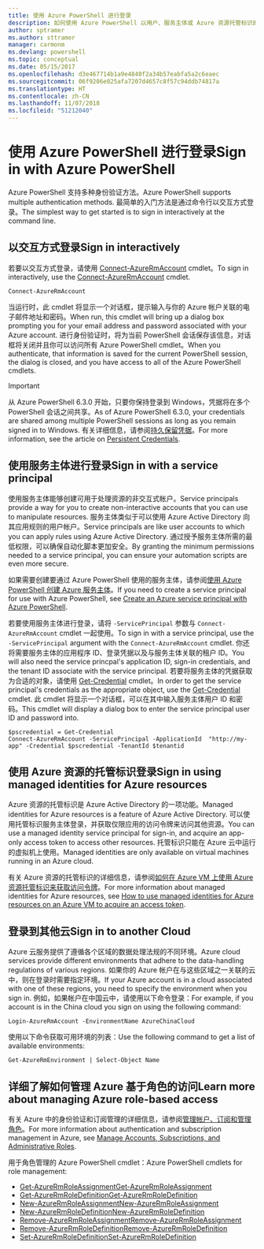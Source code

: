 ```yaml
---
title: 使用 Azure PowerShell 进行登录
description: 如何使用 Azure PowerShell 以用户、服务主体或 Azure 资源托管标识的形式登录。
author: sptramer
ms.author: sttramer
manager: carmonm
ms.devlang: powershell
ms.topic: conceptual
ms.date: 05/15/2017
ms.openlocfilehash: d3e467714b1a9e4840f2a34b57eabfa5a2c6eaec
ms.sourcegitcommit: 06f9206e025afa7207d4657c8f57c94ddb74817a
ms.translationtype: HT
ms.contentlocale: zh-CN
ms.lasthandoff: 11/07/2018
ms.locfileid: "51212040"
---
```

# <a name="sign-in-with-azure-powershell"></a><span data-ttu-id="c3340-103">使用 Azure PowerShell 进行登录</span><span class="sxs-lookup"><span data-stu-id="c3340-103">Sign in with Azure PowerShell</span></span>

<span data-ttu-id="c3340-104">Azure PowerShell 支持多种身份验证方法。</span><span class="sxs-lookup"><span data-stu-id="c3340-104">Azure PowerShell supports multiple authentication methods.</span></span> <span data-ttu-id="c3340-105">最简单的入门方法是通过命令行以交互方式登录。</span><span class="sxs-lookup"><span data-stu-id="c3340-105">The simplest way to get started is to sign in interactively at the command line.</span></span>

## <a name="sign-in-interactively"></a><span data-ttu-id="c3340-106">以交互方式登录</span><span class="sxs-lookup"><span data-stu-id="c3340-106">Sign in interactively</span></span>

<span data-ttu-id="c3340-107">若要以交互方式登录，请使用 [Connect-AzureRmAccount](/powershell/module/azurerm.profile/connect-azurermaccount) cmdlet。</span><span class="sxs-lookup"><span data-stu-id="c3340-107">To sign in interactively, use the [Connect-AzureRmAccount](/powershell/module/azurerm.profile/connect-azurermaccount) cmdlet.</span></span>

```azurepowershell-interactive
Connect-AzureRmAccount
```

<span data-ttu-id="c3340-108">当运行时，此 cmdlet 将显示一个对话框，提示输入与你的 Azure 帐户关联的电子邮件地址和密码。</span><span class="sxs-lookup"><span data-stu-id="c3340-108">When run, this cmdlet will bring up a dialog box prompting you for your email address and password associated with your Azure account.</span></span> <span data-ttu-id="c3340-109">进行身份验证时，将为当前 PowerShell 会话保存该信息，对话框将关闭并且你可以访问所有 Azure PowerShell cmdlet。</span><span class="sxs-lookup"><span data-stu-id="c3340-109">When you authenticate, that information is saved for the current PowerShell session, the dialog is closed, and you have access to all of the Azure PowerShell cmdlets.</span></span>

> [!IMPORTANT]
> <span data-ttu-id="c3340-110">从 Azure PowerShell 6.3.0 开始，只要你保持登录到 Windows，凭据将在多个 PowerShell 会话之间共享。</span><span class="sxs-lookup"><span data-stu-id="c3340-110">As of Azure PowerShell 6.3.0, your credentials are shared among multiple PowerShell sessions as long as you remain signed in to Windows.</span></span> <span data-ttu-id="c3340-111">有关详细信息，请参阅[持久保留凭据](context-persistence.md)。</span><span class="sxs-lookup"><span data-stu-id="c3340-111">For more information, see the article on [Persistent Credentials](context-persistence.md).</span></span>

## <a name="sign-in-with-a-service-principal"></a><span data-ttu-id="c3340-112">使用服务主体进行登录</span><span class="sxs-lookup"><span data-stu-id="c3340-112">Sign in with a service principal</span></span>

<span data-ttu-id="c3340-113">使用服务主体能够创建可用于处理资源的非交互式帐户。</span><span class="sxs-lookup"><span data-stu-id="c3340-113">Service principals provide a way for you to create non-interactive accounts that you can use to manipulate resources.</span></span> <span data-ttu-id="c3340-114">服务主体类似于可以使用 Azure Active Directory 向其应用规则的用户帐户。</span><span class="sxs-lookup"><span data-stu-id="c3340-114">Service principals are like user accounts to which you can apply rules using Azure Active Directory.</span></span> <span data-ttu-id="c3340-115">通过授予服务主体所需的最低权限，可以确保自动化脚本更加安全。</span><span class="sxs-lookup"><span data-stu-id="c3340-115">By granting the minimum permissions needed to a service principal, you can ensure your automation scripts are even more secure.</span></span>

<span data-ttu-id="c3340-116">如果需要创建要通过 Azure PowerShell 使用的服务主体，请参阅[使用 Azure PowerShell 创建 Azure 服务主体](create-azure-service-principal-azureps.md)。</span><span class="sxs-lookup"><span data-stu-id="c3340-116">If you need to create a service principal for use with Azure PowerShell, see [Create an Azure service principal with Azure PowerShell](create-azure-service-principal-azureps.md).</span></span>

<span data-ttu-id="c3340-117">若要使用服务主体进行登录，请将 `-ServicePrincipal` 参数与 `Connect-AzureRmAccount` cmdlet 一起使用。</span><span class="sxs-lookup"><span data-stu-id="c3340-117">To sign in with a service principal, use the `-ServicePrincipal` argument with the `Connect-AzureRmAccount` cmdlet.</span></span> <span data-ttu-id="c3340-118">你还将需要服务主体的应用程序 ID、登录凭据以及与服务主体关联的租户 ID。</span><span class="sxs-lookup"><span data-stu-id="c3340-118">You will also need the service princpal's application ID, sign-in credentials, and the tenant ID associate with the service principal.</span></span> <span data-ttu-id="c3340-119">若要将服务主体的凭据获取为合适的对象，请使用 [Get-Credential](/powershell/module/microsoft.powershell.security/get-credential) cmdlet。</span><span class="sxs-lookup"><span data-stu-id="c3340-119">In order to get the service principal's credentials as the appropriate object, use the [Get-Credential](/powershell/module/microsoft.powershell.security/get-credential) cmdlet.</span></span> <span data-ttu-id="c3340-120">此 cmdlet 将显示一个对话框，可以在其中输入服务主体用户 ID 和密码。</span><span class="sxs-lookup"><span data-stu-id="c3340-120">This cmdlet will display a dialog box to enter the service principal user ID and password into.</span></span>

```azurepowershell-interactive
$pscredential = Get-Credential
Connect-AzureRmAccount -ServicePrincipal -ApplicationId  "http://my-app" -Credential $pscredential -TenantId $tenantid
```

## <a name="sign-in-using-managed-identities-for-azure-resources"></a><span data-ttu-id="c3340-121">使用 Azure 资源的托管标识登录</span><span class="sxs-lookup"><span data-stu-id="c3340-121">Sign in using managed identities for Azure resources</span></span>

<span data-ttu-id="c3340-122">Azure 资源的托管标识是 Azure Active Directory 的一项功能。</span><span class="sxs-lookup"><span data-stu-id="c3340-122">Managed identities for Azure resources is a feature of Azure Active Directory.</span></span> <span data-ttu-id="c3340-123">可以使用托管标识服务主体登录，并获取仅限应用的访问令牌来访问其他资源。</span><span class="sxs-lookup"><span data-stu-id="c3340-123">You can use a managed identity service principal for sign-in, and acquire an app-only access token to access other resources.</span></span> <span data-ttu-id="c3340-124">托管标识只能在 Azure 云中运行的虚拟机上使用。</span><span class="sxs-lookup"><span data-stu-id="c3340-124">Managed identities are only available on virtual machines running in an Azure cloud.</span></span>

<span data-ttu-id="c3340-125">有关 Azure 资源的托管标识的详细信息，请参阅[如何在 Azure VM 上使用 Azure 资源托管标识来获取访问令牌](/azure/active-directory/managed-identities-azure-resources/how-to-use-vm-token)。</span><span class="sxs-lookup"><span data-stu-id="c3340-125">For more information about managed identities for Azure resources, see [How to use managed identities for Azure resources on an Azure VM to acquire an access token](/azure/active-directory/managed-identities-azure-resources/how-to-use-vm-token).</span></span>

## <a name="sign-in-to-another-cloud"></a><span data-ttu-id="c3340-126">登录到其他云</span><span class="sxs-lookup"><span data-stu-id="c3340-126">Sign in to another Cloud</span></span>

<span data-ttu-id="c3340-127">Azure 云服务提供了遵循各个区域的数据处理法规的不同环境。</span><span class="sxs-lookup"><span data-stu-id="c3340-127">Azure cloud services provide different environments that adhere to the data-handling regulations of various regions.</span></span> <span data-ttu-id="c3340-128">如果你的 Azure 帐户在与这些区域之一关联的云中，则在登录时需要指定环境。</span><span class="sxs-lookup"><span data-stu-id="c3340-128">If your Azure account is in a cloud associated with one of these regions, you need to specify the environment when you sign in.</span></span> <span data-ttu-id="c3340-129">例如，如果帐户在中国云中，请使用以下命令登录：</span><span class="sxs-lookup"><span data-stu-id="c3340-129">For example, if you account is in the China cloud you sign on using the following command:</span></span>

```azurepowershell-interactive
Login-AzureRmAccount -EnvironmentName AzureChinaCloud
```

<span data-ttu-id="c3340-130">使用以下命令获取可用环境的列表：</span><span class="sxs-lookup"><span data-stu-id="c3340-130">Use the following command to get a list of available environments:</span></span>

```azurepowershell-interactive
Get-AzureRmEnvironment | Select-Object Name
```

## <a name="learn-more-about-managing-azure-role-based-access"></a><span data-ttu-id="c3340-131">详细了解如何管理 Azure 基于角色的访问</span><span class="sxs-lookup"><span data-stu-id="c3340-131">Learn more about managing Azure role-based access</span></span>

<span data-ttu-id="c3340-132">有关 Azure 中的身份验证和订阅管理的详细信息，请参阅[管理帐户、订阅和管理角色](/azure/active-directory/role-based-access-control-configure)。</span><span class="sxs-lookup"><span data-stu-id="c3340-132">For more information about authentication and subscription management in Azure, see [Manage Accounts, Subscriptions, and Administrative Roles](/azure/active-directory/role-based-access-control-configure).</span></span>

<span data-ttu-id="c3340-133">用于角色管理的 Azure PowerShell cmdlet：</span><span class="sxs-lookup"><span data-stu-id="c3340-133">Azure PowerShell cmdlets for role management:</span></span>

* [<span data-ttu-id="c3340-134">Get-AzureRmRoleAssignment</span><span class="sxs-lookup"><span data-stu-id="c3340-134">Get-AzureRmRoleAssignment</span></span>](/powershell/module/AzureRM.Resources/Get-AzureRmRoleAssignment)
* [<span data-ttu-id="c3340-135">Get-AzureRmRoleDefinition</span><span class="sxs-lookup"><span data-stu-id="c3340-135">Get-AzureRmRoleDefinition</span></span>](/powershell/module/AzureRM.Resources/Get-AzureRmRoleDefinition)
* [<span data-ttu-id="c3340-136">New-AzureRmRoleAssignment</span><span class="sxs-lookup"><span data-stu-id="c3340-136">New-AzureRmRoleAssignment</span></span>](/powershell/module/AzureRM.Resources/New-AzureRmRoleAssignment)
* [<span data-ttu-id="c3340-137">New-AzureRmRoleDefinition</span><span class="sxs-lookup"><span data-stu-id="c3340-137">New-AzureRmRoleDefinition</span></span>](/powershell/module/AzureRM.Resources/New-AzureRmRoleDefinition)
* [<span data-ttu-id="c3340-138">Remove-AzureRmRoleAssignment</span><span class="sxs-lookup"><span data-stu-id="c3340-138">Remove-AzureRmRoleAssignment</span></span>](/powershell/module/AzureRM.Resources/Remove-AzureRmRoleAssignment)
* [<span data-ttu-id="c3340-139">Remove-AzureRmRoleDefinition</span><span class="sxs-lookup"><span data-stu-id="c3340-139">Remove-AzureRmRoleDefinition</span></span>](/powershell/module/AzureRM.Resources/Remove-AzureRmRoleDefinition)
* [<span data-ttu-id="c3340-140">Set-AzureRmRoleDefinition</span><span class="sxs-lookup"><span data-stu-id="c3340-140">Set-AzureRmRoleDefinition</span></span>](/powershell/moduel/AzureRM.Resources/Set-AzureRmRoleDefinition)
